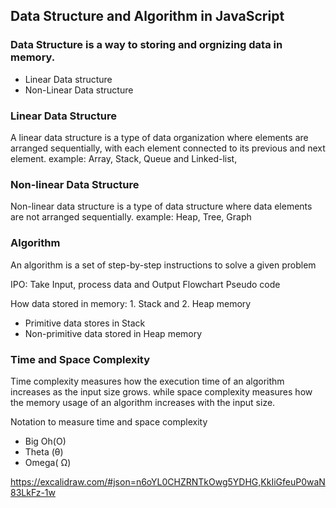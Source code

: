## Data Structure and Algorithm in JavaScript

### Data Structure is a way to storing and orgnizing data in memory.

- Linear Data structure
- Non-Linear Data structure

### Linear Data Structure

A linear data structure is a type of data organization where elements are arranged sequentially, with each element connected to its previous and next element.
example: Array, Stack, Queue and Linked-list,

### Non-linear Data Structure

Non-linear data structure is a type of data structure where data elements are not arranged sequentially.
example: Heap, Tree, Graph

### Algorithm

An algorithm is a set of step-by-step instructions to solve a given problem

IPO: Take Input, process data and Output
Flowchart
Pseudo code

How data stored in memory: 1. Stack and 2. Heap memory

- Primitive data stores in Stack
- Non-primitive data stored in Heap memory

### Time and Space Complexity

Time complexity measures how the execution time of an algorithm increases as the input size grows.
while space complexity measures how the memory usage of an algorithm increases with the input size.

Notation to measure time and space complexity

- Big Oh(O)
- Theta (θ)
- Omega( Ω)

https://excalidraw.com/#json=n6oYL0CHZRNTkOwg5YDHG,KkIiGfeuP0waN83LkFz-1w
